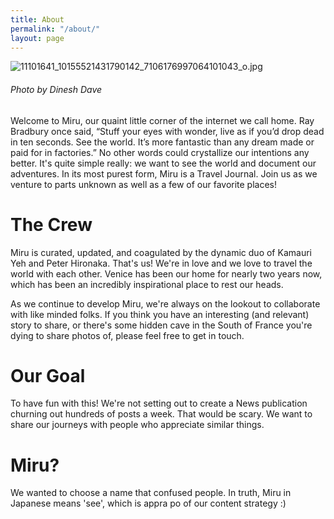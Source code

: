 ```yaml
---
title: About
permalink: "/about/"
layout: page
---
```


![11101641_10155521431790142_7106176997064101043_o.jpg](/uploads/11101641_10155521431790142_7106176997064101043_o.jpg)

###### Photo by Dinesh Dave

Welcome to Miru, our quaint little corner of the internet we call home. Ray Bradbury once said, “Stuff your eyes with wonder, live as if you’d drop dead in ten seconds. See the world. It’s more fantastic than any dream made or paid for in factories.” No other words could crystallize our intentions any better. It's quite simple really: we want to see the world and document our adventures. In its most purest form, Miru is a Travel Journal. Join us as we venture to parts unknown as well as a few of our favorite places!

# The Crew

Miru is curated, updated, and coagulated by the dynamic duo of Kamauri Yeh and Peter Hironaka. That's us! We're in love and we love to travel the world with each other. Venice has been our home for nearly two years now, which has been an incredibly inspirational place to rest our heads.

As we continue to develop Miru, we're always on the lookout to collaborate with like minded folks. If you think you have an interesting (and relevant) story to share, or there's some hidden cave in the South of France you're dying to share photos of, please feel free to get in touch.

# Our Goal

To have fun with this! We're not setting out to create a News publication churning out hundreds of posts a week. That would be scary. We want to share our journeys with people who appreciate similar things.

# Miru?  

We wanted to choose a name that confused people. In truth, Miru in Japanese means 'see', which is appra po of our content strategy :)

